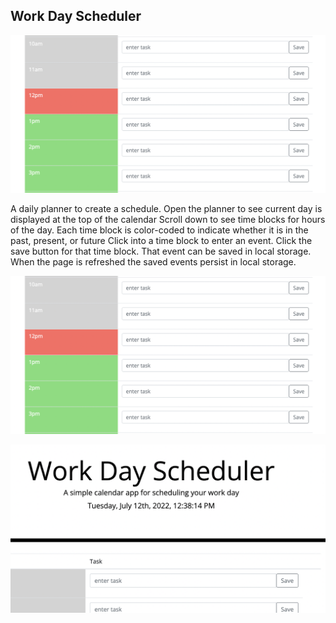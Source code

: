 ## Work Day Scheduler 

![Screenshot 1](https://github.com/devihall/workscheduler/blob/main/Screen%20Shot%202022-07-12%20at%2012.38.34%20PM.png)

A daily planner to create a schedule.
Open the planner to see current day is displayed at the top of the calendar
Scroll down to see time blocks for hours of the day.
Each time block is color-coded to indicate whether it is in the past, present, or future
Click into a time block to enter an event.
Click the save button for that time block.
That event can be saved in local storage.
When the page is refreshed the saved events persist in local storage.


![Screenshot 1](https://github.com/devihall/workscheduler/blob/main/Screen%20Shot%202022-07-12%20at%2012.38.34%20PM.png)


![Screenshot 2](https://github.com/devihall/workscheduler/blob/main/Screen%20Shot%202022-07-12%20at%2012.38.48%20PM.png)
